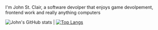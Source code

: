 I'm John St. Clair, a software devolper that enjoys game devolpement, frontend work and really anything computers

![John's GitHub stats](https://github-readme-stats.vercel.app/api?username=johnstclair&theme=dark&show_icons=true) | [![Top Langs](https://github-readme-stats.vercel.app/api/top-langs/?username=johnstclair)](https://github.com/anuraghazra/github-readme-stats&theme=dark&show_icons=true)
